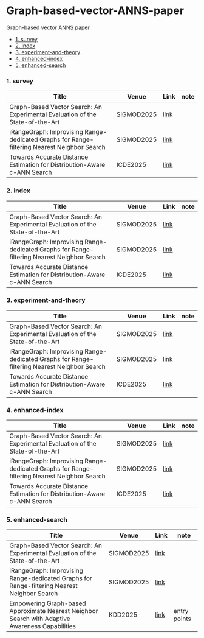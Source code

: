 # Graph-based-vector-ANNS-paper
Graph-based vector ANNS paper


<!-- no-auto-toc -->
- [1. survey](#1-graph-based)
- [2. index](#0-graph-index)
- [3. experiment-and-theory](#1-graph-based)
- [4. enhanced-index](#2-graph-based)
- [5. enhanced-search](#3-graph-based)



### 1.  survey


| Title   | Venue   |  Link   | note |
|---------|---------|--------|--------|
| Graph-Based Vector Search: An Experimental Evaluation of the State-of-the-Art | SIGMOD2025 |  [link](https://dl.acm.org/doi/pdf/10.1145/3709693) | |
| iRangeGraph: Improvising Range-dedicated Graphs for Range-filtering Nearest Neighbor Search | SIGMOD2025 | [link](https://dl.acm.org/doi/pdf/10.1145/3698814) | |
| Towards Accurate Distance Estimation for Distribution-Aware c-ANN Search| ICDE2025 | [link](https://www.computer.org/csdl/proceedings-article/icde/2025/360300c380/26FZASdBxBu)| |

### 2.  index


| Title   | Venue   |  Link   | note |
|---------|---------|--------|--------|
| Graph-Based Vector Search: An Experimental Evaluation of the State-of-the-Art | SIGMOD2025 |  [link](https://dl.acm.org/doi/pdf/10.1145/3709693) | |
| iRangeGraph: Improvising Range-dedicated Graphs for Range-filtering Nearest Neighbor Search | SIGMOD2025 | [link](https://dl.acm.org/doi/pdf/10.1145/3698814) | |
| Towards Accurate Distance Estimation for Distribution-Aware c-ANN Search| ICDE2025 | [link](https://www.computer.org/csdl/proceedings-article/icde/2025/360300c380/26FZASdBxBu)| |

### 3.  experiment-and-theory


| Title   | Venue   |  Link   | note |
|---------|---------|--------|--------|
| Graph-Based Vector Search: An Experimental Evaluation of the State-of-the-Art | SIGMOD2025 |  [link](https://dl.acm.org/doi/pdf/10.1145/3709693) | |
| iRangeGraph: Improvising Range-dedicated Graphs for Range-filtering Nearest Neighbor Search | SIGMOD2025 | [link](https://dl.acm.org/doi/pdf/10.1145/3698814) | |
| Towards Accurate Distance Estimation for Distribution-Aware c-ANN Search| ICDE2025 | [link](https://www.computer.org/csdl/proceedings-article/icde/2025/360300c380/26FZASdBxBu)| |

### 4.  enhanced-index


| Title   | Venue   |  Link   | note |
|---------|---------|--------|--------|
| Graph-Based Vector Search: An Experimental Evaluation of the State-of-the-Art | SIGMOD2025 |  [link](https://dl.acm.org/doi/pdf/10.1145/3709693) | |
| iRangeGraph: Improvising Range-dedicated Graphs for Range-filtering Nearest Neighbor Search | SIGMOD2025 | [link](https://dl.acm.org/doi/pdf/10.1145/3698814) | |
| Towards Accurate Distance Estimation for Distribution-Aware c-ANN Search| ICDE2025 | [link](https://www.computer.org/csdl/proceedings-article/icde/2025/360300c380/26FZASdBxBu)| |

### 5.  enhanced-search


| Title   | Venue   |  Link   | note |
|---------|---------|--------|--------|
| Graph-Based Vector Search: An Experimental Evaluation of the State-of-the-Art | SIGMOD2025 |  [link](https://dl.acm.org/doi/pdf/10.1145/3709693) | |
| iRangeGraph: Improvising Range-dedicated Graphs for Range-filtering Nearest Neighbor Search | SIGMOD2025 | [link](https://dl.acm.org/doi/pdf/10.1145/3698814) | |
| Empowering Graph-based Approximate Nearest Neighbor Search with Adaptive Awareness Capabilities| KDD2025 | [link](https://www.computer.org/csdl/proceedings-article/icde/2025/360300c380/26FZASdBxBu)| entry points |

